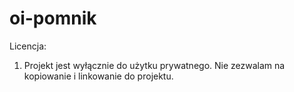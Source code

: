 # oi-pomnik
Licencja:
1. Projekt jest wyłącznie do użytku prywatnego. Nie zezwalam na kopiowanie i linkowanie do projektu.
